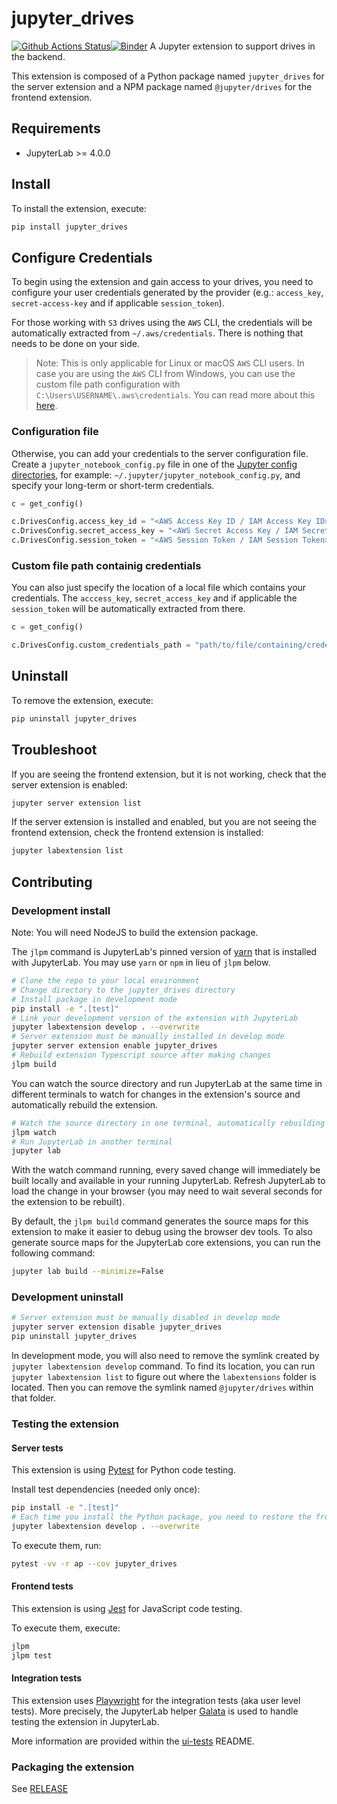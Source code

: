 # jupyter_drives

[![Github Actions Status](https://github.com/QuantStack/jupyter-drives/workflows/Build/badge.svg)](https://github.com/QuantStack/jupyter-drives/actions/workflows/build.yml)[![Binder](https://mybinder.org/badge_logo.svg)](https://mybinder.org/v2/gh/QuantStack/jupyter-drives/main?urlpath=lab)
A Jupyter extension to support drives in the backend.

This extension is composed of a Python package named `jupyter_drives`
for the server extension and a NPM package named `@jupyter/drives`
for the frontend extension.

## Requirements

- JupyterLab >= 4.0.0

## Install

To install the extension, execute:

```bash
pip install jupyter_drives
```

## Configure Credentials

To begin using the extension and gain access to your drives, you need to configure your user credentials generated by the provider (e.g.: `access_key`, `secret-access-key` and if applicable `session_token`).

For those working with `S3` drives using the `AWS` CLI, the credentials will be automatically extracted from `~/.aws/credentials`. There is nothing that needs to be done on your side.

>Note: This is only applicable for Linux or macOS `AWS` CLI users. In case you are using the `AWS` CLI from Windows, you can use the custom file path configuration with `C:\Users\USERNAME\.aws\credentials`. You can read more about this [here](https://docs.aws.amazon.com/cli/latest/userguide/cli-chap-configure.html).

### Configuration file
Otherwise, you can add your credentials to the server configuration file. Create a `jupyter_notebook_config.py` file in one of the
[Jupyter config directories](https://jupyter.readthedocs.io/en/latest/use/jupyter-directories.html#id1),
for example: `~/.jupyter/jupyter_notebook_config.py`, and specify your long-term or short-term credentials.

```python
c = get_config()

c.DrivesConfig.access_key_id = "<AWS Access Key ID / IAM Access Key ID>"
c.DrivesConfig.secret_access_key = "<AWS Secret Access Key / IAM Secret>"
c.DrivesConfig.session_token = "<AWS Session Token / IAM Session Token>"
```

### Custom file path containig credentials
You can also just specify the location of a local file which contains your credentials. The `acccess_key`, `secret_access_key` and if applicable the `session_token` will be automatically extracted from there.

```python
c = get_config()

c.DrivesConfig.custom_credentials_path = "path/to/file/containing/credentials"
```

## Uninstall

To remove the extension, execute:

```bash
pip uninstall jupyter_drives
```

## Troubleshoot

If you are seeing the frontend extension, but it is not working, check
that the server extension is enabled:

```bash
jupyter server extension list
```

If the server extension is installed and enabled, but you are not seeing
the frontend extension, check the frontend extension is installed:

```bash
jupyter labextension list
```

## Contributing

### Development install

Note: You will need NodeJS to build the extension package.

The `jlpm` command is JupyterLab's pinned version of
[yarn](https://yarnpkg.com/) that is installed with JupyterLab. You may use
`yarn` or `npm` in lieu of `jlpm` below.

```bash
# Clone the repo to your local environment
# Change directory to the jupyter_drives directory
# Install package in development mode
pip install -e ".[test]"
# Link your development version of the extension with JupyterLab
jupyter labextension develop . --overwrite
# Server extension must be manually installed in develop mode
jupyter server extension enable jupyter_drives
# Rebuild extension Typescript source after making changes
jlpm build
```

You can watch the source directory and run JupyterLab at the same time in different terminals to watch for changes in the extension's source and automatically rebuild the extension.

```bash
# Watch the source directory in one terminal, automatically rebuilding when needed
jlpm watch
# Run JupyterLab in another terminal
jupyter lab
```

With the watch command running, every saved change will immediately be built locally and available in your running JupyterLab. Refresh JupyterLab to load the change in your browser (you may need to wait several seconds for the extension to be rebuilt).

By default, the `jlpm build` command generates the source maps for this extension to make it easier to debug using the browser dev tools. To also generate source maps for the JupyterLab core extensions, you can run the following command:

```bash
jupyter lab build --minimize=False
```

### Development uninstall

```bash
# Server extension must be manually disabled in develop mode
jupyter server extension disable jupyter_drives
pip uninstall jupyter_drives
```

In development mode, you will also need to remove the symlink created by `jupyter labextension develop`
command. To find its location, you can run `jupyter labextension list` to figure out where the `labextensions`
folder is located. Then you can remove the symlink named `@jupyter/drives` within that folder.

### Testing the extension

#### Server tests

This extension is using [Pytest](https://docs.pytest.org/) for Python code testing.

Install test dependencies (needed only once):

```sh
pip install -e ".[test]"
# Each time you install the Python package, you need to restore the front-end extension link
jupyter labextension develop . --overwrite
```

To execute them, run:

```sh
pytest -vv -r ap --cov jupyter_drives
```

#### Frontend tests

This extension is using [Jest](https://jestjs.io/) for JavaScript code testing.

To execute them, execute:

```sh
jlpm
jlpm test
```

#### Integration tests

This extension uses [Playwright](https://playwright.dev/docs/intro) for the integration tests (aka user level tests).
More precisely, the JupyterLab helper [Galata](https://github.com/jupyterlab/jupyterlab/tree/master/galata) is used to handle testing the extension in JupyterLab.

More information are provided within the [ui-tests](./ui-tests/README.md) README.

### Packaging the extension

See [RELEASE](RELEASE.md)
